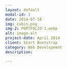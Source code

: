 ```yaml
---
layout: default
modal-id: 1
date: 2014-07-18
img: cabin.png
img-2: PORTFOLIO-1.webp
alt: image-alt
project-date: April 2014
client: Start Bootstrap
category: Web Development
description: 

---
```

